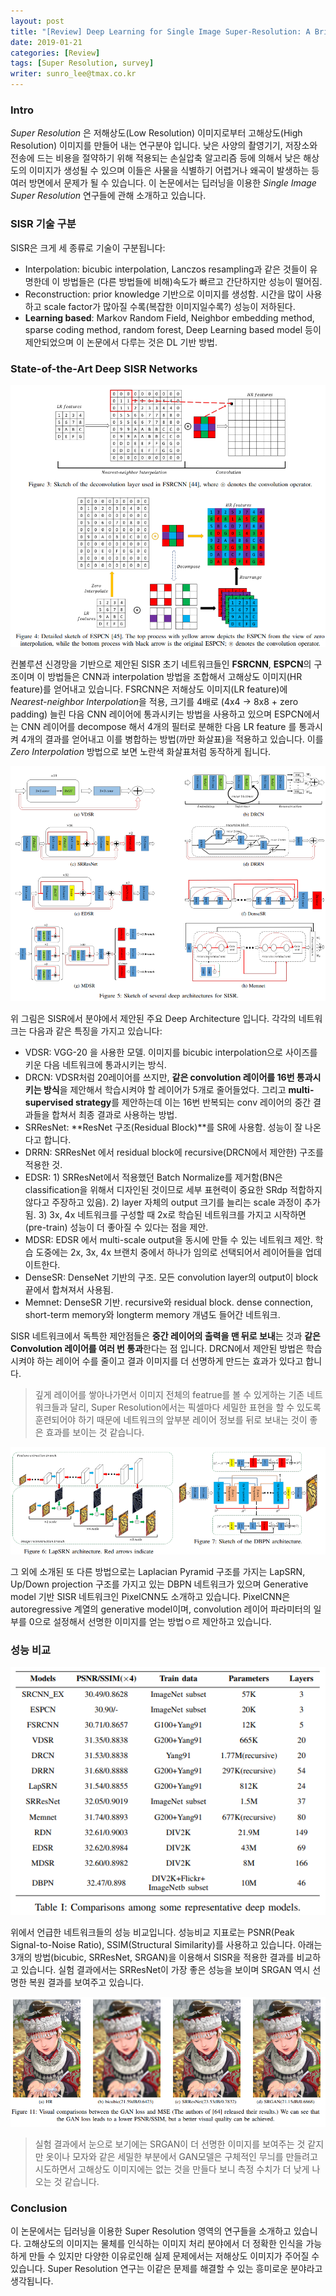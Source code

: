 ```yaml
---
layout: post
title: "[Review] Deep Learning for Single Image Super-Resolution: A Brief Review"
date: 2019-01-21
categories: [Review]
tags: [Super Resolution, survey]
writer: sunro_lee@tmax.co.kr
---
```




### Intro

*Super Resolution* 은 저해상도(Low Resolution) 이미지로부터 고해상도(High Resolution) 이미지를 만들어 내는 연구분야 입니다. 낮은 사양의 촬영기기, 저장소와 전송에 드는 비용을 절약하기 위해 적용되는 손실압축 알고리즘 등에 의해서 낮은 해상도의 이미지가 생성될 수 있으며 이들은 사물을 식별하기 어렵거나 왜곡이 발생하는 등 여러 방면에서 문제가 될 수 있습니다. 이 논문에서는 딥러닝을 이용한 *Single Image Super Resolution* 연구들에 관해 소개하고 있습니다.

### SISR 기술 구분

SISR은 크게 세 종류로 기술이 구분됩니다:
 *  Interpolation: bicubic interpolation, Lanczos resampling과 같은 것들이 유명한데 이 방법들은 (다른 방법들에 비해)속도가 빠르고 간단하지만 성능이 떨어짐.
 *  Reconstruction: prior knowledge 기반으로 이미지를 생성함. 시간을 많이 사용하고 scale factor가 많아질 수록(복잡한 이미지일수록?) 성능이 저하된다.
 *  **Learning based**: Markov Random Field, Neighbor embedding method, sparse coding method, random forest, Deep Learning based model 등이 제안되었으며 이 논문에서 다루는 것은 DL 기반 방법.

<!-- more -->

### State-of-the-Art Deep SISR Networks

![FSRCNN](assets/img/190121-sisr-1.png)

컨볼루션 신경망을 기반으로 제안된 SISR 초기 네트워크들인 **FSRCNN**, **ESPCN**의 구조이며 이 방법들은 CNN과 interpolation 방법을 조합해서 고해상도 이미지(HR feature)를 얻어내고 있습니다. FSRCNN은 저해상도 이미지(LR feature)에 *Nearest-neighbor Interpolation*을 적용, 크기를 4배로 (4x4 -> 8x8 + zero padding) 늘린 다음 CNN 레이어에 통과시키는 방법을 사용하고 있으며 ESPCN에서는 CNN 레이어를 decompose 해서 4개의 필터로 분해한 다음 LR feature 를 통과시켜 4개의 결과를 얻어내고 이를 병합하는 방법(까만 화살표)을 적용하고 있습니다. 이를 *Zero Interpolation* 방법으로 보면 노란색 화살표처럼 동작하게 됩니다.


![Sketch of SISR](assets/img/190121-sisr-2.png)

위 그림은 SISR에서 분야에서 제안된 주요 Deep Architecture 입니다. 각각의 네트워크는 다음과 같은 특징을 가지고 있습니다:

* VDSR: VGG-20 을 사용한 모델. 이미지를 bicubic interpolation으로 사이즈를 키운 다음 네트워크에 통과시키는 방식.
* DRCN: VDSR처럼 20레이어를 쓰지만, **같은 convolution 레이어를 16번 통과시키는 방식**을 제안해서 학습시켜야 할 레이어가 5개로 줄어들었다. 그리고 **multi-supervised strategy**를 제안하는데 이는 16번 반복되는 conv 레이어의 중간 결과들을 합쳐서 최종 결과로 사용하는 방법.
* SRResNet: **ResNet 구조(Residual Block)**를 SR에 사용함. 성능이 잘 나온다고 합니다.
* DRRN: SRResNet 에서 residual block에 recursive(DRCN에서 제안한) 구조를 적용한 것.
* EDSR: 1) SRResNet에서 적용했던 Batch Normalize를 제거함(BN은 classification을 위해서 디자인된 것이므로 세부 표현력이 중요한 SRdp 적합하지 않다고 주장하고 있음). 2) layer 자체의 output 크기를 늘리는 scale 과정이 추가됨. 3) 3x, 4x 네트워크를 구성할 때 2x로 학습된 네트워크를 가지고 시작하면(pre-train) 성능이 더 좋아질 수 있다는 점을 제안.
* MDSR: EDSR 에서 multi-scale output을 동시에 만들 수 있는 네트워크 제안. 학습 도중에는 2x, 3x, 4x 브랜치 중에서 하나가 임의로 선택되어서 레이어들을 업데이트한다.
* DenseSR: DenseNet 기반의 구조. 모든 convolution layer의 output이 block 끝에서 합쳐져서 사용됨.
* Memnet: DenseSR 기반. recursive와 residual block. dense connection, short-term memory와 longterm memory 개념도 들어간 네트워크.

SISR 네트워크에서 독특한 제안점들은 **중간 레이어의 출력을 맨 뒤로 보내**는 것과 **같은 Convolution 레이어를 여러 번 통과**한다는 점 입니다. DRCN에서 제안된 방법은 학습시켜야 하는 레이어 수를 줄이고 결과 이미지를 더 선명하게 만드는 효과가 있다고 합니다.

> 깊게 레이어를 쌓아나가면서 이미지 전체의 featrue를 볼 수 있게하는 기존 네트워크들과 달리, Super Resolution에서는 픽셀마다 세밀한 표현을 할 수 있도록 훈련되어야 하기 때문에 네트워크의 앞부분 레이어 정보를 뒤로 보내는 것이 좋은 효과를 보이는 것 같습니다.

![LapSRN](assets/img/190121-sisr-3.png)

그 외에 소개된 또 다른 방법으로는 Laplacian Pyramid 구조를 가지는 LapSRN, Up/Down projection 구조를 가지고 있는 DBPN 네트워크가 있으며 Generative model 기반 SISR 네트워크인 PixelCNN도 소개하고 있습니다. PixelCNN은 autoregressive 계열의 generative model이며, convolution 레이어 파라미터의 일부를 0으로 설정해서 선명한 이미지를 얻는 방법ㅇ르 제안하고 있습니다.


### 성능 비교

![performance](assets/img/190121-sisr-5.png)

위에서 언급한 네트워크들의 성능 비교입니다. 성능비교 지표로는 PSNR(Peak Signal-to-Noise Ratio), SSIM(Structural Similarity)를 사용하고 있습니다. 아래는 3개의 방법(bicubic, SRResNet, SRGAN)을 이용해서 SISR을 적용한 결과를 비교하고 있습니다. 실험 결과에서는 SRResNet이 가장 좋은 성능을 보이며 SRGAN 역시 선명한 복원 결과를 보여주고 있습니다.

![result_example](assets/img/190121-sisr-6.png)

> 실험 결과에서 눈으로 보기에는 SRGAN이 더 선명한 이미지를 보여주는 것 같지만 옷이나 모자와 같은 세밀한 부분에서 GAN모델은 구체적인 무늬를 만들려고 시도하면서 고해상도 이미지에는 없는 것을 만들다 보니 측정 수치가 더 낮게 나오는 것 같습니다.

### Conclusion

이 논문에서는 딥러닝을 이용한 Super Resolution 영역의 연구들을 소개하고 있습니다. 고해상도의 이미지는 물체를 인식하는 이미지 처리 분야에서 더 정확한 인식을 가능하게 만들 수 있지만 다양한 이유로인해 실제 문제에서는 저해상도 이미지가 주어질 수 있습니다. Super Resolution 연구는 이같은 문제를 해결할 수 있는 흥미로운 분야라고 생각됩니다.



